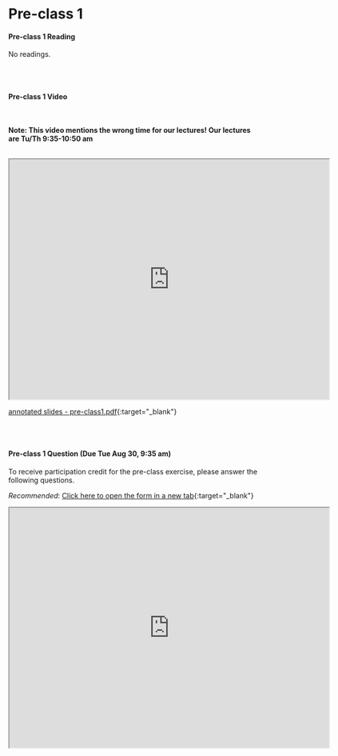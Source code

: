 # Pre-class 1

#### Pre-class 1 Reading
No readings.

<br>
<br>

#### Pre-class 1 Video

<br> 

**Note: This video mentions the wrong time for our lectures! Our lectures are Tu/Th 9:35-10:50 am**

<br> 

<iframe src="https://drive.google.com/file/d/1qraiqpIb7tZeGJCUQH2FkXTYuyrhK0Hm/preview" width="640" height="480" allowfullscreen>
</iframe>

[annotated slides - pre-class1.pdf](https://drive.google.com/file/d/1eLjxM5TyIWiJ0FHK_dWfAg7GWbdBTMtI/view?usp=sharing){:target="_blank"}

<br>
<br>

#### Pre-class 1 Question (Due Tue Aug 30, 9:35 am)

To receive participation credit for the pre-class exercise, please answer the following questions.

*Recommended*: [Click here to open the form in a new tab](https://forms.gle/XzjgekSVWpCHVnvE6){:target="_blank"}
<iframe src="https://docs.google.com/forms/d/e/1FAIpQLScAKjdsWDmbdubNXoFtn3xvX8IaHSdqRWMzKB8HxcwnbFYDqg/viewform?embedded=true" width="640" height="480" frameborder="20" marginheight="0" marginwidth="0">Loading…
</iframe>

<br>



